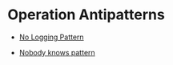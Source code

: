 # Operation Antipatterns

  - [No Logging Pattern](./No-logging-pattern/design_ja.md)

  - [Nobody knows pattern](./Nobody-knows-pattern/design_ja.md)

